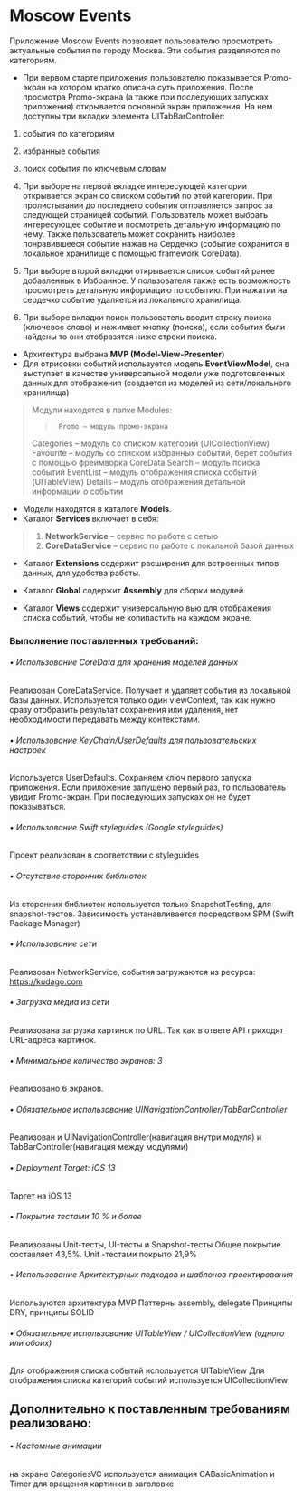 # Moscow Events

Приложение Moscow Events позволяет пользователю просмотреть актуальные события по городу Москва. Эти события разделяются по категориям.

- При первом старте приложения пользователю показывается Promo-экран на котором кратко описана суть приложения. 
После просмотра Promo-экрана (а также при последующих запусках приложения) открывается основной экран приложения.
На нем доступны три вкладки элемента UITabBarController:
1) события по категориям
2) избранные события
3) поиск события по ключевым словам

1) При выборе на первой вкладке интересующей категории открывается экран со списком событий по этой категории. При пролистывании до последнего события отправляется запрос за следующей страницей событий.
Пользователь может выбрать интересующее событие и посмотреть детальную информацию по нему.
Также пользователь может сохранить наиболее понравившееся событие нажав на Сердечко (событие сохранится в локальное хранилище с помощью framework CoreData).

2) При выборе второй вкладки открывается список событий ранее добавленных в Избранное. У пользователя также есть возможность просмотреть детальную информацию по событию. 
При нажатии на сердечко событие удаляется из локального хранилища.

3) При выборе вкладки поиск пользователь вводит строку поиска (ключевое слово) и нажимает кнопку   (поиска), если события были найдены то они отобразятся ниже строки поиска.

- Архитектура выбрана **MVP (Model-View-Presenter)**
- Для отрисовки событий используется модель **EventViewModel**, она выступает в качестве универсальной модели уже подготовленных данных для отображения (создается из моделей из сети/локального хранилища)

> Модули находятся в папке Modules:
>>  	Promo – модуль промо-экрана
> 	Categories – модуль со списком категорий (UICollectionView)
> 	Favourite – модуль со списком избранных событий, берет события с помощью фреймворка CoreData
> 	Search – модуль поиска событий 
> 	EventList – модуль отображения списка событий (UITableView)
> 	Details – модуль отображения детальной информации о событии

- Модели находятся в каталоге **Models**.
- Каталог **Services** включает в себя:
>	1. **NetworkService** – cервис по работе с сетью
>	1. **CoreDataService** – сервис по работе с локальной базой данных

- Каталог **Extensions** содержит расширения для встроенных типов данных, для удобства работы.

- Каталог **Global** содержит **Assembly** для сборки модулей.

- Каталог **Views** содержит универсальную вью для отображения списка событий, чтобы не копипастить на каждом экране.

### Выполнение поставленных требований:
###### •	Использование CoreData для хранения моделей данных
Реализован CoreDataService. Получает и удаляет события из локальной базы данных. Используется только один viewContext, так как нужно сразу отобразить результат сохранения или удаления, нет необходимости передавать между контекстами.
###### •	Использование KeyChain/UserDefaults для пользовательских настроек
Используется UserDefaults. Сохраняем ключ первого запуска приложения. Если приложение запущено первый раз, то пользователь увидит Promo-экран. При последующих запусках он не будет показываться. 
###### •	Использование Swift styleguides (Google styleguides)
Проект реализован в соответствии с styleguides
###### •	Отсутствие  сторонних библиотек
Из сторонних библиотек используется только SnapshotTesting, для snapshot-тестов. Зависимость устанавливается посредством SPM (Swift Package Manager)
###### •	Использование сети
Реализован NetworkService, события загружаются из ресурса: https://kudago.com
###### •	Загрузка медиа из сети
Реализована загрузка картинок по URL. Так как в ответе API приходят URL-адреса картинок.
###### •	Минимальное количество экранов: 3
Реализовано 6 экранов.
###### •	Обязательное использование UINavigationController/TabBarController
Реализован и UINavigationController(навигация внутри модуля) и TabBarController(навигация между модулями)
###### •	Deployment Target: iOS 13
Таргет на iOS 13
###### •	Покрытие тестами 10 % и более
Реализованы Unit-тесты, UI-тесты и Snapshot-тесты
Общее покрытие составляет 43,5%. Unit -тестами покрыто  21,9% 
###### •	Использование Архитектурных подходов и шаблонов проектирования
Используются архитектура MVP
 Паттерны assembly, delegate 
Принципы DRY, принципы SOLID
###### •	Обязательное использование UITableView / UICollectionView (одного или обоих)
Для отображения списка событий используется UITableView
Для отображения списка категорий событий используется UICollectionView
## Дополнительно к поставленным требованиям реализовано:
###### •	Кастомные анимации 
на экране CategoriesVC используется анимация CABasicAnimation и Timer для вращения картинки в заголовке
